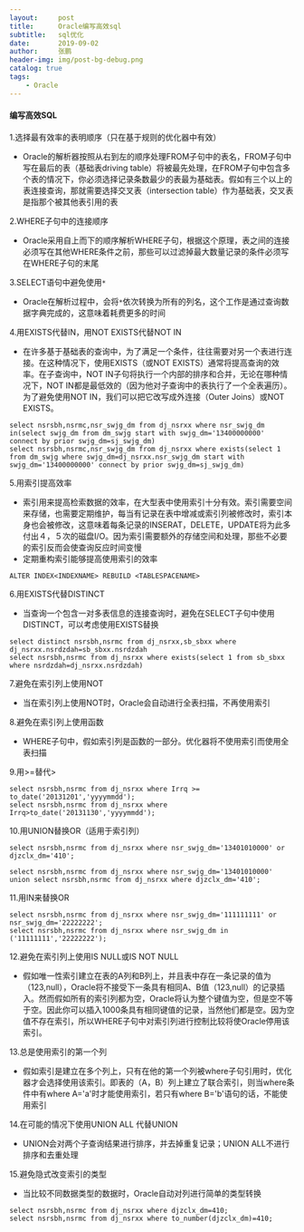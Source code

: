```yaml
---
layout:     post 
title:      Oracle编写高效sql
subtitle:   sql优化
date:       2019-09-02
author:     张鹏
header-img: img/post-bg-debug.png
catalog: true   
tags:                              
    - Oracle
---
```


#### 编写高效SQL

1.选择最有效率的表明顺序（只在基于规则的优化器中有效）

- Oracle的解析器按照从右到左的顺序处理FROM子句中的表名，FROM子句中写在最后的表（基础表driving table）将被最先处理，在FROM子句中包含多个表的情况下，你必须选择记录条数最少的表最为基础表。假如有三个以上的表连接查询，那就需要选择交叉表（intersection table）作为基础表，交叉表是指那个被其他表引用的表

2.WHERE子句中的连接顺序

- Oracle采用自上而下的顺序解析WHERE子句，根据这个原理，表之间的连接必须写在其他WHERE条件之前，那些可以过滤掉最大数量记录的条件必须写在WHERE子句的末尾

3.SELECT语句中避免使用`*`

- Oracle在解析过程中，会将`*`依次转换为所有的列名，这个工作是通过查询数据字典完成的，这意味着耗费更多的时间

4.用EXISTS代替IN，用NOT EXISTS代替NOT IN

- 在许多基于基础表的查询中，为了满足一个条件，往往需要对另一个表进行连接。在这种情况下，使用EXISTS（或NOT EXISTS）通常将提高查询的效率。在子查询中，NOT IN子句将执行一个内部的排序和合并，无论在哪种情况下，NOT IN都是最低效的（因为他对子查询中的表执行了一个全表遍历）。为了避免使用NOT IN，我们可以把它改写成外连接（Outer Joins）或NOT EXISTS。

```plsql
select nsrsbh,nsrmc,nsr_swjg_dm from dj_nsrxx where nsr_swjg_dm in(select swjg_dm from dm_swjg start with swjg_dm='13400000000' connect by prior swjg_dm=sj_swjg_dm)
select nsrsbh,nsrmc,nsr_swjg_dm from dj_nsrxx where exists(select 1 from dm_swjg where swjg_dm=dj_nsrxx.nsr_swjg_dm start with swjg_dm='13400000000' connect by prior swjg_dm=sj_swjg_dm)
```
5.用索引提高效率

- 索引用来提高检索数据的效率，在大型表中使用索引十分有效。索引需要空间来存储，也需要定期维护，每当有记录在表中增减或索引列被修改时，索引本身也会被修改，这意味着每条记录的INSERAT，DELETE，UPDATE将为此多付出４，５次的磁盘I/O。因为索引需要额外的存储空间和处理，那些不必要的索引反而会使查询反应时间变慢
- 定期重构索引能够提高使用索引的效率

```plsql
ALTER INDEX<INDEXNAME> REBUILD <TABLESPACENAME>
```
6.用EXISTS代替DISTINCT

- 当查询一个包含一对多表信息的连接查询时，避免在SELECT子句中使用DISTINCT，可以考虑使用EXISTS替换

```plsql
select distinct nsrsbh,nsrmc from dj_nsrxx,sb_sbxx where dj_nsrxx.nsrdzdah=sb_sbxx.nsrdzdah
select nsrsbh,nsrmc from dj_nsrxx where exists(select 1 from sb_sbxx where nsrdzdah=dj_nsrxx.nsrdzdah)
```
7.避免在索引列上使用NOT

- 当在索引列上使用NOT时，Oracle会自动进行全表扫描，不再使用索引

8.避免在索引列上使用函数

- WHERE子句中，假如索引列是函数的一部分。优化器将不使用索引而使用全表扫描

9.用>=替代>

```plsql
select nsrsbh,nsrmc from dj_nsrxx where Irrq >= to_date('20131201','yyyymmdd');
select nsrsbh,nsrmc from dj_nsrxx where Irrq>to_date('20131130','yyyymmdd');
```
10.用UNION替换OR（适用于索引列）

```plsql
select nsrsbh,nsrmc from dj_nsrxx where nsr_swjg_dm='13401010000' or djzclx_dm='410';

select nsrsbh,nsrmc from dj_nsrxx where nsr_swjg_dm='13401010000' union select nsrsbh,nsrmc from dj_nsrxx where djzclx_dm='410';
```
11.用IN来替换OR

```plsql
select nsrsbh,nsrmc from dj_nsrxx where nsr_swjg_dm='111111111' or nsr_swjg_dm='22222222';
select nsrsbh,nsrmc from dj_nsrxx where nsr_swjg_dm in ('11111111','22222222');
```
12.避免在索引列上使用IS NULL或IS NOT NULL

- 假如唯一性索引建立在表的A列和B列上，并且表中存在一条记录的值为（123,null），Oracle将不接受下一条具有相同A、B值（123,null）的记录插入。然而假如所有的索引列都为空，Oracle将认为整个键值为空，但是空不等于空。因此你可以插入1000条具有相同键值的记录，当然他们都是空。因为空值不存在索引，所以WHERE子句中对索引列进行控制比较将使Oracle停用该索引。

13.总是使用索引的第一个列

- 假如索引是建立在多个列上，只有在他的第一个列被where子句引用时，优化器才会选择使用该索引。即表的（A，B）列上建立了联合索引，则当where条件中有where A='a'时才能使用索引，若只有where B='b'语句的话，不能使用索引

14.在可能的情况下使用UNION ALL 代替UNION

- UNION会对两个子查询结果进行排序，并去掉重复记录；UNION ALL不进行排序和去重处理

15.避免隐式改变索引的类型

- 当比较不同数据类型的数据时，Oracle自动对列进行简单的类型转换

```plsql
select nsrsbh,nsrmc from dj_nsrxx where djzclx_dm=410;
select nsrsbh,nsrmc from dj_nsrxx where to_number(djzclx_dm)=410;
```
